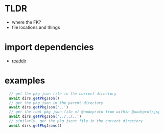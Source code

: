 # TLDR
  - where the FK?
  - file locations and things

# import dependencies
  - [readdir](https://github.com/folder/readdir)
# examples
  ```js
    // get the pkg json file in the current directory
    await dirs.getPkgJson()
    // get the pkg json in the parent directory
    await dirs.getPkgJson('..')
    // get the root pkg json file of @nodeproto from within @nodeprot/jsync
    await dirs.getPkgJson('../../..')
    // similarly, get the pkg jsonc file in the current directory
    await dirs.getPkgJsonc()


  ```
